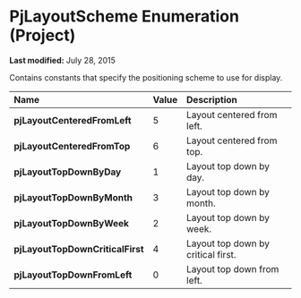 
# PjLayoutScheme Enumeration (Project)

 **Last modified:** July 28, 2015

Contains constants that specify the positioning scheme to use for display.


|**Name**|**Value**|**Description**|
|:-----|:-----|:-----|
| **pjLayoutCenteredFromLeft**|5|Layout centered from left.|
| **pjLayoutCenteredFromTop**|6|Layout centered from top.|
| **pjLayoutTopDownByDay**|1|Layout top down by day.|
| **pjLayoutTopDownByMonth**|3|Layout top down by month.|
| **pjLayoutTopDownByWeek**|2|Layout top down by week.|
| **pjLayoutTopDownCriticalFirst**|4|Layout top down by critical first.|
| **pjLayoutTopDownFromLeft**|0|Layout top down from left.|
